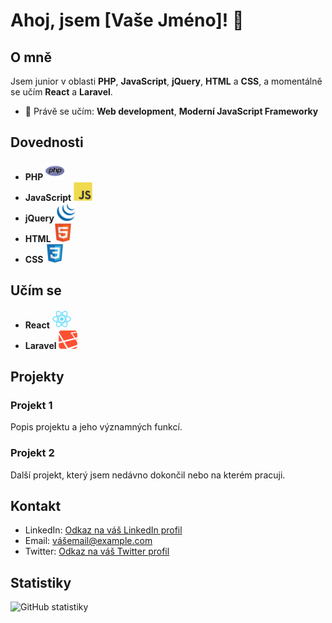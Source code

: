 # Ahoj, jsem [Vaše Jméno]! 👋

## O mně
Jsem junior v oblasti **PHP**, **JavaScript**, **jQuery**, **HTML** a **CSS**, a momentálně se učím **React** a **Laravel**.

- 🌱 Právě se učím: **Web development**, **Moderní JavaScript Frameworky**

## Dovednosti
- **PHP** <img src="https://raw.githubusercontent.com/devicons/devicon/master/icons/php/php-original.svg" alt="PHP icon" width="30" height="30">
- **JavaScript** <img src="https://raw.githubusercontent.com/devicons/devicon/master/icons/javascript/javascript-original.svg" alt="JavaScript icon" width="30" height="30">
- **jQuery** <img src="https://raw.githubusercontent.com/devicons/devicon/master/icons/jquery/jquery-original.svg" alt="jQuery icon" width="30" height="30">
- **HTML** <img src="https://raw.githubusercontent.com/devicons/devicon/master/icons/html5/html5-original.svg" alt="HTML icon" width="30" height="30">
- **CSS** <img src="https://raw.githubusercontent.com/devicons/devicon/master/icons/css3/css3-original.svg" alt="CSS icon" width="30" height="30">

## Učím se
- **React** <img src="https://raw.githubusercontent.com/devicons/devicon/master/icons/react/react-original.svg" alt="React icon" width="30" height="30">
- **Laravel** <img src="https://raw.githubusercontent.com/devicons/devicon/master/icons/laravel/laravel-plain.svg" alt="Laravel icon" width="30" height="30">


## Projekty
### Projekt 1
Popis projektu a jeho významných funkcí.

### Projekt 2
Další projekt, který jsem nedávno dokončil nebo na kterém pracuji.

## Kontakt
- LinkedIn: [Odkaz na váš LinkedIn profil](odkaz)
- Email: vášemail@example.com
- Twitter: [Odkaz na váš Twitter profil](odkaz)

## Statistiky
![GitHub statistiky](https://github-readme-stats.vercel.app/api?username=vašeGithubUživatelskéJméno&show_icons=true)
